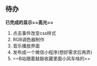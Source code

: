 ## 待办

**已完成的显示==高光==**

1. 点击事件改变css样式
2. RGB调色器制作
3. 音乐播放界面
3. 发布成一个微信小程序(想好需求后再弄)
3. ==B站跟着敲敲收藏里面小风车啥的==

